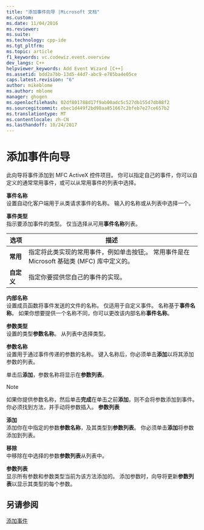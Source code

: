 ```yaml
---
title: "添加事件向导 |Microsoft 文档"
ms.custom: 
ms.date: 11/04/2016
ms.reviewer: 
ms.suite: 
ms.technology: cpp-ide
ms.tgt_pltfrm: 
ms.topic: article
f1_keywords: vc.codewiz.event.overview
dev_langs: C++
helpviewer_keywords: Add Event Wizard [C++]
ms.assetid: bdd2a7bb-13d5-44d7-abc9-e785ba4e05ce
caps.latest.revision: "6"
author: mikeblome
ms.author: mblome
manager: ghogen
ms.openlocfilehash: 02df801788d17f9ab00adc5c527db155d7db88f2
ms.sourcegitcommit: ebec1d449f2bd98aa851667c2bfeb7e27ce657b2
ms.translationtype: MT
ms.contentlocale: zh-CN
ms.lasthandoff: 10/24/2017
---
```

# <a name="add-event-wizard"></a>添加事件向导
此向导将事件添加到 MFC ActiveX 控件项目。 你可以指定自己的事件，你可以自定义的通常常用事件，或可以从常用事件的列表中选择。  
  
 **事件名称**  
 设置自动化客户端用于从类请求事件的名称。 输入的名称或从列表中选择一个。  
  
 **事件类型**  
 指示要添加事件的类型。 仅当选择从可用**事件名称**列表。  
  
|选项|描述|  
|------------|-----------------|  
|**常用**|指定将此类实现的常用事件，例如单击按钮;。 常用事件是在 Microsoft 基础类 (MFC) 库中定义的。|  
|**自定义**|指定你要提供您自己的事件的实现。|  
  
 **内部名称**  
 设置成员函数将事件发送的文件的名称。 仅适用于自定义事件。 名称基于**事件名称**。 如果你想要提供一个名称不同，你可以更改该内部名称**事件名称**。  
  
 **参数类型**  
 设置的类型**参数名称**。 从列表中选择类型。  
  
 **参数名称**  
 设置用于通过事件传递的参数的名称。 键入名称后，你必须单击**添加**以将其添加参数的列表。  
  
 单击后**添加**，参数名称将显示在**参数列表**。  
  
> [!NOTE]
>  如果你提供参数名称，然后单击**完成**在单击之前**添加**，则不会将参数添加到事件。 你必须找到方法，并手动将参数插入。 **参数列表**  
  
 **添加**  
 添加你在中指定的参数**参数名称**，及其类型到**参数列表**。 你必须单击**添加**将参数添加到列表。  
  
 **移除**  
 中移除在中选择的参数**参数列表**从列表中。  
  
 **参数列表**  
 显示所有参数和参数类型当前为该方法添加的。 添加参数时，向导将更新**参数列表**以显示其类型的每个参数。  
  
## <a name="see-also"></a>另请参阅  
 [添加事件](../ide/adding-an-event-visual-cpp.md)